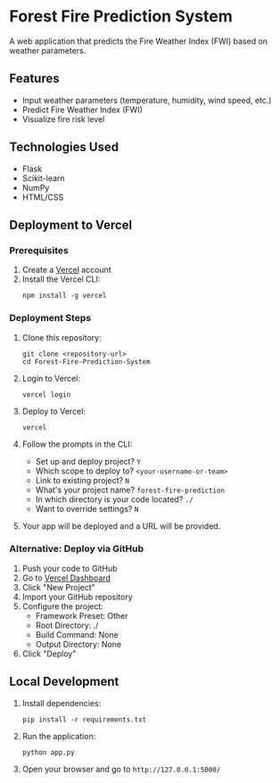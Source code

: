 # Forest Fire Prediction System

A web application that predicts the Fire Weather Index (FWI) based on weather parameters.

## Features

- Input weather parameters (temperature, humidity, wind speed, etc.)
- Predict Fire Weather Index (FWI)
- Visualize fire risk level

## Technologies Used

- Flask
- Scikit-learn
- NumPy
- HTML/CSS

## Deployment to Vercel

### Prerequisites

1. Create a [Vercel](https://vercel.com/) account
2. Install the Vercel CLI:
   ```
   npm install -g vercel
   ```

### Deployment Steps

1. Clone this repository:
   ```
   git clone <repository-url>
   cd Forest-Fire-Prediction-System
   ```

2. Login to Vercel:
   ```
   vercel login
   ```

3. Deploy to Vercel:
   ```
   vercel
   ```

4. Follow the prompts in the CLI:
   - Set up and deploy project? `Y`
   - Which scope to deploy to? `<your-username-or-team>`
   - Link to existing project? `N`
   - What's your project name? `forest-fire-prediction`
   - In which directory is your code located? `./`
   - Want to override settings? `N`

5. Your app will be deployed and a URL will be provided.

### Alternative: Deploy via GitHub

1. Push your code to GitHub
2. Go to [Vercel Dashboard](https://vercel.com/dashboard)
3. Click "New Project"
4. Import your GitHub repository
5. Configure the project:
   - Framework Preset: Other
   - Root Directory: ./
   - Build Command: None
   - Output Directory: None
6. Click "Deploy"

## Local Development

1. Install dependencies:
   ```
   pip install -r requirements.txt
   ```

2. Run the application:
   ```
   python app.py
   ```

3. Open your browser and go to `http://127.0.0.1:5000/` 